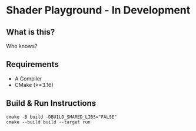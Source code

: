 # Shader Playground - In Development

## What is this?
Who knows?

## Requirements
- A Compiler
- CMake (>=3.16)

## Build & Run Instructions

```
cmake -B build -DBUILD_SHARED_LIBS="FALSE"
cmake --build build --target run
```